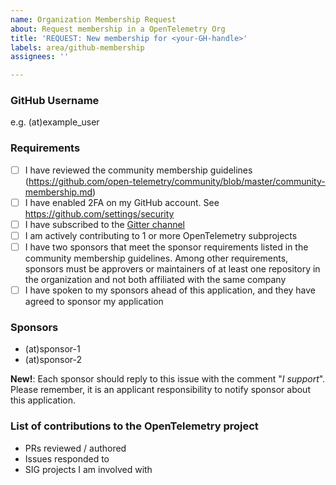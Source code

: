 ```yaml
---
name: Organization Membership Request
about: Request membership in a OpenTelemetry Org
title: 'REQUEST: New membership for <your-GH-handle>'
labels: area/github-membership
assignees: ''

---
```


<!-- Please remember to change the title of this issue by replacing
 <your-GH-handle> with the actual GitHub handle -->

### GitHub Username

e.g. (at)example_user

### Requirements

- [ ] I have reviewed the community membership guidelines (https://github.com/open-telemetry/community/blob/master/community-membership.md)
- [ ] I have enabled 2FA on my GitHub account. See https://github.com/settings/security
- [ ] I have subscribed to the [Gitter channel](https://gitter.im/open-telemetry/community)
- [ ] I am actively contributing to 1 or more OpenTelemetry subprojects
- [ ] I have two sponsors that meet the sponsor requirements listed in the community membership guidelines. Among other requirements, sponsors must be approvers or maintainers of at least one repository in the organization and not both affiliated with the same company
- [ ] I have spoken to my sponsors ahead of this application, and they have agreed to sponsor my application

### Sponsors

<!-- Replace (at) with the `@` sign -->

- (at)sponsor-1
- (at)sponsor-2

**New!**: Each sponsor should reply to this issue with the comment "*I support*".
Please remember, it is an applicant responsibility to notify sponsor about this application.

### List of contributions to the OpenTelemetry project

- PRs reviewed / authored
- Issues responded to
- SIG projects I am involved with
